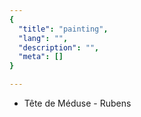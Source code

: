 ```yaml
---
{
  "title": "painting",
  "lang": "",
  "description": "",
  "meta": []
}

---
```

* Tête de Méduse - Rubens